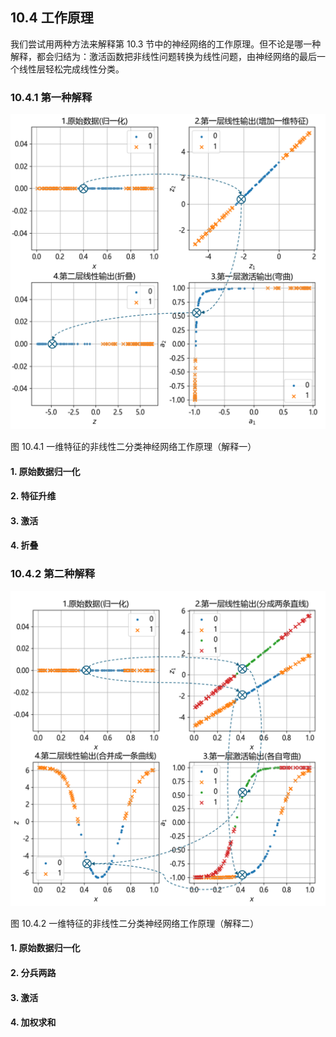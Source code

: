
## 10.4 工作原理

我们尝试用两种方法来解释第 10.3 节中的神经网络的工作原理。但不论是哪一种解释，都会归结为：激活函数把非线性问题转换为线性问题，由神经网络的最后一个线性层轻松完成线性分类。

### 10.4.1 第一种解释

<img src="./img/how_it_works1.png" width=600/>

图 10.4.1 一维特征的非线性二分类神经网络工作原理（解释一）


#### 1. 原始数据归一化

#### 2. 特征升维

#### 3. 激活

#### 4. 折叠

### 10.4.2 第二种解释

<img src="./img/how_it_works2.png" width=600/>

图 10.4.2 一维特征的非线性二分类神经网络工作原理（解释二）

#### 1. 原始数据归一化

#### 2. 分兵两路

#### 3. 激活

#### 4. 加权求和

